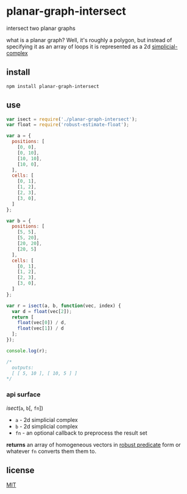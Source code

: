# planar-graph-intersect

intersect two planar graphs

what is a planar graph? Well, it's roughly a polygon, but instead of specifying it as an array of loops it is represented as a 2d [simplicial-complex](https://github.com/mikolalysenko/simplicial-complex)

## install

`npm install planar-graph-intersect`

## use

```javascript
var isect = require('./planar-graph-intersect');
var float = require('robust-estimate-float');

var a = {
  positions: [
    [0, 0],
    [0, 10],
    [10, 10],
    [10, 0],
  ],
  cells: [
    [0, 1],
    [1, 2],
    [2, 3],
    [3, 0],
  ]
};

var b = {
  positions: [
    [5, 5],
    [5, 20],
    [20, 20],
    [20, 5]
  ],
  cells: [
    [0, 1],
    [1, 2],
    [2, 3],
    [3, 0],
  ]
};

var r = isect(a, b, function(vec, index) {
  var d = float(vec[2]);
  return [
    float(vec[0]) / d,
    float(vec[1]) / d
  ];
});

console.log(r);

/*
  outputs:
  [ [ 5, 10 ], [ 10, 5 ] ]
*/
```

### api surface

_isect_(`a`, `b`[, `fn`])

* `a` - 2d simplicial complex
* `b` - 2d simplicial complex
* `fn` - an optional callback to preprocess the result set

__returns__ an array of homogeneous vectors in [robust predicate](https://github.com/mikolalysenko/robust-arithmetic-notes) form or whatever `fn` converts them them to.

## license

[MIT](LICENSE.txt)
